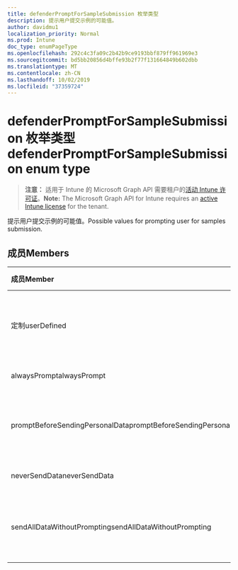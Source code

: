 ```yaml
---
title: defenderPromptForSampleSubmission 枚举类型
description: 提示用户提交示例的可能值。
author: davidmu1
localization_priority: Normal
ms.prod: Intune
doc_type: enumPageType
ms.openlocfilehash: 292c4c3fa09c2b42b9ce9193bbf879ff961969e3
ms.sourcegitcommit: bd5bb20856d4bffe93b2f77f131664849b602dbb
ms.translationtype: MT
ms.contentlocale: zh-CN
ms.lasthandoff: 10/02/2019
ms.locfileid: "37359724"
---
```

# <a name="defenderpromptforsamplesubmission-enum-type"></a><span data-ttu-id="4a536-103">defenderPromptForSampleSubmission 枚举类型</span><span class="sxs-lookup"><span data-stu-id="4a536-103">defenderPromptForSampleSubmission enum type</span></span>

> <span data-ttu-id="4a536-104">**注意：** 适用于 Intune 的 Microsoft Graph API 需要租户的[活动 Intune 许可证](https://go.microsoft.com/fwlink/?linkid=839381)。</span><span class="sxs-lookup"><span data-stu-id="4a536-104">**Note:** The Microsoft Graph API for Intune requires an [active Intune license](https://go.microsoft.com/fwlink/?linkid=839381) for the tenant.</span></span>

<span data-ttu-id="4a536-105">提示用户提交示例的可能值。</span><span class="sxs-lookup"><span data-stu-id="4a536-105">Possible values for prompting user for samples submission.</span></span>

## <a name="members"></a><span data-ttu-id="4a536-106">成员</span><span class="sxs-lookup"><span data-stu-id="4a536-106">Members</span></span>
|<span data-ttu-id="4a536-107">成员</span><span class="sxs-lookup"><span data-stu-id="4a536-107">Member</span></span>|<span data-ttu-id="4a536-108">值</span><span class="sxs-lookup"><span data-stu-id="4a536-108">Value</span></span>|<span data-ttu-id="4a536-109">说明</span><span class="sxs-lookup"><span data-stu-id="4a536-109">Description</span></span>|
|:---|:---|:---|
|<span data-ttu-id="4a536-110">定制</span><span class="sxs-lookup"><span data-stu-id="4a536-110">userDefined</span></span>|<span data-ttu-id="4a536-111">0</span><span class="sxs-lookup"><span data-stu-id="4a536-111">0</span></span>|<span data-ttu-id="4a536-112">用户定义，默认值，无意向。</span><span class="sxs-lookup"><span data-stu-id="4a536-112">User Defined, default value, no intent.</span></span>|
|<span data-ttu-id="4a536-113">alwaysPrompt</span><span class="sxs-lookup"><span data-stu-id="4a536-113">alwaysPrompt</span></span>|<span data-ttu-id="4a536-114">1</span><span class="sxs-lookup"><span data-stu-id="4a536-114">1</span></span>|<span data-ttu-id="4a536-115">始终提示。</span><span class="sxs-lookup"><span data-stu-id="4a536-115">Always prompt.</span></span>|
|<span data-ttu-id="4a536-116">promptBeforeSendingPersonalData</span><span class="sxs-lookup"><span data-stu-id="4a536-116">promptBeforeSendingPersonalData</span></span>|<span data-ttu-id="4a536-117">双面</span><span class="sxs-lookup"><span data-stu-id="4a536-117">2</span></span>|<span data-ttu-id="4a536-118">发送个人数据前提示。</span><span class="sxs-lookup"><span data-stu-id="4a536-118">Prompt before sending personal data.</span></span>|
|<span data-ttu-id="4a536-119">neverSendData</span><span class="sxs-lookup"><span data-stu-id="4a536-119">neverSendData</span></span>|<span data-ttu-id="4a536-120">第三章</span><span class="sxs-lookup"><span data-stu-id="4a536-120">3</span></span>|<span data-ttu-id="4a536-121">从不发送数据。</span><span class="sxs-lookup"><span data-stu-id="4a536-121">Never send data.</span></span>|
|<span data-ttu-id="4a536-122">sendAllDataWithoutPrompting</span><span class="sxs-lookup"><span data-stu-id="4a536-122">sendAllDataWithoutPrompting</span></span>|<span data-ttu-id="4a536-123">4</span><span class="sxs-lookup"><span data-stu-id="4a536-123">4</span></span>|<span data-ttu-id="4a536-124">在不提示的情况下发送所有数据。</span><span class="sxs-lookup"><span data-stu-id="4a536-124">Send all data without prompting.</span></span>|




